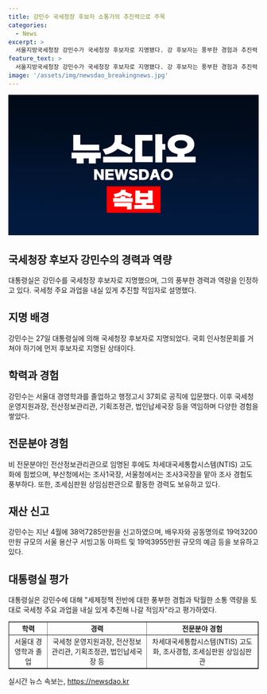 ```yaml
---
title: 강민수 국세청장 후보자 소통가의 추진력으로 주목
categories:
  - News
excerpt: >
  서울지방국세청장 강민수가 국세청장 후보자로 지명됐다. 강 후보자는 풍부한 경험과 추진력, 소통 능력을 갖추고 있으며, 차세대국세통합시스템(NTIS) 고도화에 기여한 경력 등을 보유하고 있다. 또한 고액 상속세와 관련한 전문 지식을 갖추고 있으며, 재산 신고액은 38억7285만원에 달한다. 대통령실은 강 후보자를 국세청 주요 과업을 내실 있게 추진할 적임자로 평가하고 있다. 
feature_text: >
  서울지방국세청장 강민수가 국세청장 후보자로 지명됐다. 강 후보자는 풍부한 경험과 추진력, 소통 능력을 갖추고 있으며, 차세대국세통합시스템(NTIS) 고도화에 기여한 경력 등을 보유하고 있다. 또한 고액 상속세와 관련한 전문 지식을 갖추고 있으며, 재산 신고액은 38억7285만원에 달한다. 대통령실은 강 후보자를 국세청 주요 과업을 내실 있게 추진할 적임자로 평가하고 있다. 
image: '/assets/img/newsdao_breakingnews.jpg'
---
```


<p><img src="/assets/img/newsdao_breakingnews.jpg" alt="koreaapp 속보" /></p>

<h2 data-ke-size="size26">국세청장 후보자 강민수의 경력과 역량</h2>

<p data-ke-size="size16">대통령실은 강민수를 국세청장 후보자로 지명했으며, 그의 풍부한 경력과 역량을 인정하고 있다. 국세청 주요 과업을 내실 있게 추진할 적임자로 설명했다.</p>

<h2 data-ke-size="size26">지명 배경</h2>

<p data-ke-size="size16">강민수는 27일 대통령실에 의해 국세청장 후보자로 지명되었다. 국회 인사청문회를 거쳐야 하기에 먼저 후보자로 지명된 상태이다.</p>

<h2 data-ke-size="size26">학력과 경험</h2>

<p data-ke-size="size16">강민수는 서울대 경영학과를 졸업하고 행정고시 37회로 공직에 입문했다. 이후 국세청 운영지원과장, 전산정보관리관, 기획조정관, 법인납세국장 등을 역임하며 다양한 경험을 쌓았다.</p>

<h2 data-ke-size="size26">전문분야 경험</h2>

<p data-ke-size="size16">비 전문분야인 전산정보관리관으로 임명된 후에도 차세대국세통합시스템(NTIS) 고도화에 힘썼으며, 부산청에서는 조사1국장, 서울청에서는 조사3국장을 맡아 조사 경험도 풍부하다. 또한, 조세심판원 상임심판관으로 활동한 경력도 보유하고 있다.</p>

<h2 data-ke-size="size26">재산 신고</h2>

<p data-ke-size="size16">강민수는 지난 4월에 38억7285만원을 신고하였으며, 배우자와 공동명의로 19억3200만원 규모의 서울 용산구 서빙고동 아파트 및 19억3955만원 규모의 예금 등을 보유하고 있다.</p>

<h2 data-ke-size="size26">대통령실 평가</h2>

<p data-ke-size="size16">대통령실은 강민수에 대해 "세제정책 전반에 대한 풍부한 경험과 탁월한 소통 역량을 토대로 국세청 주요 과업을 내실 있게 추진해 나갈 적임자"라고 평가하였다.</p>

<table style="width: 100%;" border="1">
<tbody>
<tr>
<td style="text-align: center; height: 17px;"><b>학력</b></td>
<td style="text-align: center; height: 17px;"><b>경력</b></td>
<td style="text-align: center; height: 17px;"><b>전문분야 경험</b></td>
</tr>
<tr>
<td style="text-align: center; height: 17px;">서울대 경영학과 졸업</td>
<td style="text-align: center; height: 17px;">국세청 운영지원과장, 전산정보관리관, 기획조정관, 법인납세국장 등</td>
<td style="text-align: center; height: 17px;">차세대국세통합시스템(NTIS) 고도화, 조사경험, 조세심판원 상임심판관</td>
</tr>
</tbody>
</table>
실시간 뉴스 속보는, <a href="https://newsdao.kr" rel="dofollow">https://newsdao.kr</a>


